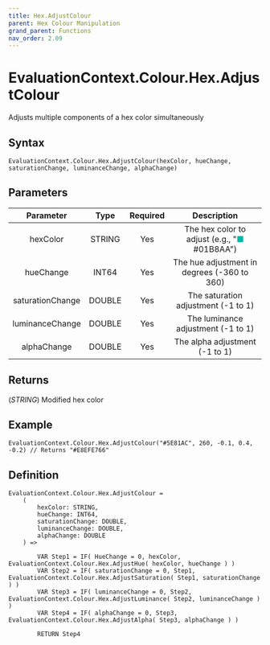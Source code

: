 ```yaml
---
title: Hex.AdjustColour
parent: Hex Colour Manipulation
grand_parent: Functions
nav_order: 2.09
---
```


# EvaluationContext.Colour.Hex.AdjustColour

Adjusts multiple components of a hex color simultaneously

## Syntax

```dax
EvaluationContext.Colour.Hex.AdjustColour(hexColor, hueChange, saturationChange, luminanceChange, alphaChange)
```

## Parameters

| Parameter | Type | Required | Description |
|:---:|:---:|:---:|:---:|
| hexColor | STRING | Yes | The hex color to adjust (e.g., "<span style="color: #01B8AA">■</span> #01B8AA") |
| hueChange | INT64 | Yes | The hue adjustment in degrees (-360 to 360) |
| saturationChange | DOUBLE | Yes | The saturation adjustment (-1 to 1) |
| luminanceChange | DOUBLE | Yes | The luminance adjustment (-1 to 1) |
| alphaChange | DOUBLE | Yes | The alpha adjustment (-1 to 1) |

## Returns

(*STRING*) Modified hex color

## Example

```dax
EvaluationContext.Colour.Hex.AdjustColour("#5E81AC", 260, -0.1, 0.4, -0.2) // Returns "#E8EFE766"
```

## Definition

```dax
EvaluationContext.Colour.Hex.AdjustColour =
    (
        hexColor: STRING,
        hueChange: INT64,
        saturationChange: DOUBLE,
        luminanceChange: DOUBLE,
        alphaChange: DOUBLE
    ) =>
    
        VAR Step1 = IF( HueChange = 0, hexColor, EvaluationContext.Colour.Hex.AdjustHue( hexColor, hueChange ) )
        VAR Step2 = IF( saturationChange = 0, Step1, EvaluationContext.Colour.Hex.AdjustSaturation( Step1, saturationChange ) )
        VAR Step3 = IF( luminanceChange = 0, Step2, EvaluationContext.Colour.Hex.AdjustLuminance( Step2, luminanceChange ) )
        VAR Step4 = IF( alphaChange = 0, Step3, EvaluationContext.Colour.Hex.AdjustAlpha( Step3, alphaChange ) )
    
        RETURN Step4
```
